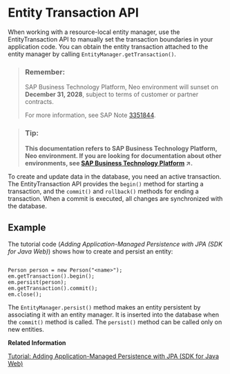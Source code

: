 <!-- loioe663d584bb571014a99af48717abd94a -->

# Entity Transaction API

When working with a resource-local entity manager, use the EntityTransaction API to manually set the transaction boundaries in your application code. You can obtain the entity transaction attached to the entity manager by calling `EntityManager.getTransaction()`.

> ### Remember:  
> SAP Business Technology Platform, Neo environment will sunset on **December 31, 2028**, subject to terms of customer or partner contracts.
> 
> For more information, see SAP Note [3351844](https://me.sap.com/notes/3351844).

> ### Tip:  
> **This documentation refers to SAP Business Technology Platform, Neo environment. If you are looking for documentation about other environments, see [SAP Business Technology Platform](https://help.sap.com/viewer/65de2977205c403bbc107264b8eccf4b/Cloud/en-US/6a2c1ab5a31b4ed9a2ce17a5329e1dd8.html "SAP Business Technology Platform (SAP BTP) is an integrated offering comprised of the following technology portfolios: application development; process automation; integration; data, analytics, and enterprise planning; artificial intelligence. The platform offers users the ability to turn data into business value, compose end-to-end business processes, connect entire IT landscapes, and personalize, build and extend SAP applications. This reduces the overall total cost of ownership maintaining SAP landscapes and third-party software across end-to-end business processes.") :arrow_upper_right:.**

To create and update data in the database, you need an active transaction. The EntityTransaction API provides the `begin()` method for starting a transaction, and the `commit()` and `rollback()` methods for ending a transaction. When a commit is executed, all changes are synchronized with the database.



## Example

The tutorial code \(*Adding Application-Managed Persistence with JPA \(SDK for Java Web\)*\) shows how to create and persist an entity:

```

Person person = new Person("<name>");
em.getTransaction().begin();
em.persist(person); 
em.getTransaction().commit(); 
em.close();

```

The `EntityManager.persist()` method makes an entity persistent by associating it with an entity manager. It is inserted into the database when the `commit()` method is called. The `persist()` method can be called only on new entities.

**Related Information**  


[Tutorial: Adding Application-Managed Persistence with JPA \(SDK for Java Web\)](tutorial-adding-application-managed-persistence-with-jpa-sdk-for-java-web-e4aeacd.md#loioe4aeacd2bb5710148ee99255136d96a5 "Use JPA to apply application-managed persistence in a simple Java EE web application that manages a list of persons.")

